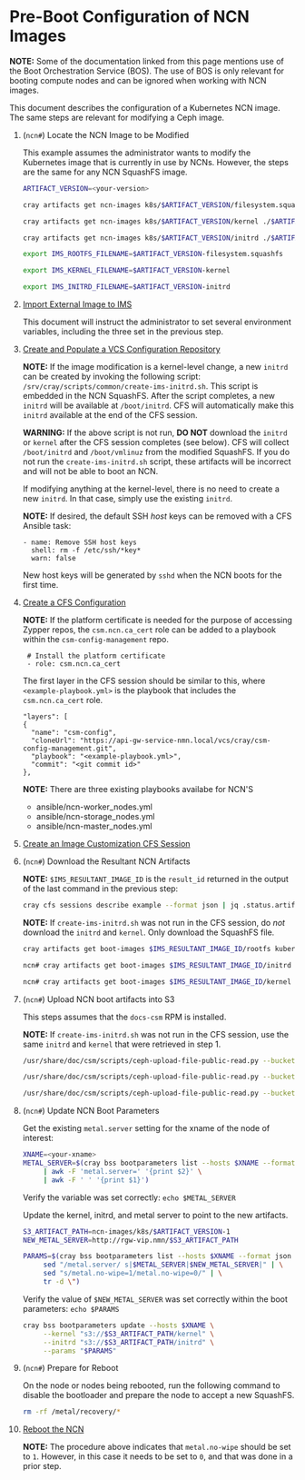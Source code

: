 # Pre-Boot Configuration of NCN Images

**NOTE:** Some of the documentation linked from this page mentions use of the Boot Orchestration Service (BOS). The use of BOS
is only relevant for booting compute nodes and can be ignored when working with NCN images.

This document describes the configuration of a Kubernetes NCN image. The same steps are relevant for modifying
a Ceph image.

1. (`ncn#`) Locate the NCN Image to be Modified

    This example assumes the administrator wants to modify the Kubernetes image that is currently in use by NCNs. However, the steps are the same for any NCN SquashFS image.

    ```bash
    ARTIFACT_VERSION=<your-version>

    cray artifacts get ncn-images k8s/$ARTIFACT_VERSION/filesystem.squashfs ./$ARTIFACT_VERSION-filesystem.squashfs

    cray artifacts get ncn-images k8s/$ARTIFACT_VERSION/kernel ./$ARTIFACT_VERSION-kernel

    cray artifacts get ncn-images k8s/$ARTIFACT_VERSION/initrd ./$ARTIFACT_VERSION-initrd

    export IMS_ROOTFS_FILENAME=$ARTIFACT_VERSION-filesystem.squashfs

    export IMS_KERNEL_FILENAME=$ARTIFACT_VERSION-kernel

    export IMS_INITRD_FILENAME=$ARTIFACT_VERSION-initrd
    ```

1. [Import External Image to IMS](../image_management/Import_External_Image_to_IMS.md)

    This document will instruct the administrator to set several environment variables, including the three set in
    the previous step.

1. [Create and Populate a VCS Configuration Repository](Create_and_Populate_a_VCS_Configuration_Repository.md)

   **NOTE:** If the image modification is a kernel-level change, a new `initrd` can be created by invoking
   the following script: `/srv/cray/scripts/common/create-ims-initrd.sh`. This script is embedded in the
   NCN SquashFS. After the script completes, a new `initrd` will be available at `/boot/initrd`. CFS will
   automatically make this `initrd` available at the end of the CFS session.

   **WARNING:** If the above script is not run, **DO NOT** download the `initrd` or `kernel` after the
   CFS session completes (see below). CFS will collect `/boot/initrd` and `/boot/vmlinuz` from the modified
   SquashFS. If you do not run the `create-ims-initrd.sh` script, these artifacts will be incorrect and
   will not be able to boot an NCN.

   If modifying anything at the kernel-level, there is no need to create a new `initrd`. In
   that case, simply use the existing `initrd`.

   **NOTE:** If desired, the default SSH *host* keys can be removed with a CFS Ansible task:

   ```console
   - name: Remove SSH host keys
     shell: rm -f /etc/ssh/*key*
     warn: false
   ```

   New host keys will be generated by `sshd` when the NCN boots for the first time.

1. [Create a CFS Configuration](Create_a_CFS_Configuration.md)

   **NOTE:** If the platform certificate is needed for the purpose of accessing Zypper repos,
   the `csm.ncn.ca_cert` role can be added to a playbook within the `csm-config-management` repo.

   ```console
    # Install the platform certificate
    - role: csm.ncn.ca_cert
   ```

   The first layer in the CFS session should be similar to this, where `<example-playbook.yml>` is the playbook
   that includes the `csm.ncn.ca_cert` role.

   ```console
   "layers": [
   {
     "name": "csm-config",
     "cloneUrl": "https://api-gw-service-nmn.local/vcs/cray/csm-config-management.git",
     "playbook": "<example-playbook.yml>",
     "commit": "<git commit id>"
   },
   ```

   **NOTE:** There are three existing playbooks availabe for NCN'S
   - ansible/ncn-worker_nodes.yml
   - ansible/ncn-storage_nodes.yml
   - ansible/ncn-master_nodes.yml

1. [Create an Image Customization CFS Session](Create_an_Image_Customization_CFS_Session.md)

1. (`ncn#`) Download the Resultant NCN Artifacts

    **NOTE:** `$IMS_RESULTANT_IMAGE_ID` is the `result_id` returned in the output of the last command
    in the previous step:

    ```bash
    cray cfs sessions describe example --format json | jq .status.artifacts
    ```

    **NOTE:** If `create-ims-initrd.sh` was not run in the CFS session, do *not* download the `initrd` and `kernel`. Only download the SquashFS file.

    ```bash
    cray artifacts get boot-images $IMS_RESULTANT_IMAGE_ID/rootfs kubernetes-$ARTIFACT_VERSION-1.squashfs

    ncn# cray artifacts get boot-images $IMS_RESULTANT_IMAGE_ID/initrd initrd.img-$ARTIFACT_VERSION-1.xz

    ncn# cray artifacts get boot-images $IMS_RESULTANT_IMAGE_ID/kernel 5.3.18-150300.59.43-default-$ARTIFACT_VERSION-1.kernel
    ```

1. (`ncn#`) Upload NCN boot artifacts into S3

    This steps assumes that the `docs-csm` RPM is installed.

    **NOTE:** If `create-ims-initrd.sh` was not run in the CFS session, use the same `initrd` and `kernel` that were retrieved in step 1.

    ```bash
    /usr/share/doc/csm/scripts/ceph-upload-file-public-read.py --bucket-name ncn-images --key-name "k8s/$ARTIFACT_VERSION-1/filesystem.squashfs" --file-name kubernetes-$ARTIFACT_VERSION-1.squashfs

    /usr/share/doc/csm/scripts/ceph-upload-file-public-read.py --bucket-name ncn-images --key-name "k8s/$ARTIFACT_VERSION-1/initrd" --file-name initrd.img-$ARTIFACT_VERSION-1.xz

    /usr/share/doc/csm/scripts/ceph-upload-file-public-read.py --bucket-name ncn-images --key-name "k8s/$ARTIFACT_VERSION-1/kernel" --file-name $ARTIFACT_VERSION-1.kernel
    ```

1. (`ncn#`) Update NCN Boot Parameters

    Get the existing `metal.server` setting for the xname of the node of interest:

    ```bash
    XNAME=<your-xname>
    METAL_SERVER=$(cray bss bootparameters list --hosts $XNAME --format json | jq '.[] |."params"' \
         | awk -F 'metal.server=' '{print $2}' \
         | awk -F ' ' '{print $1}')
    ```

    Verify the variable was set correctly: `echo $METAL_SERVER`

    Update the kernel, initrd, and metal server to point to the new artifacts.

    ```bash
    S3_ARTIFACT_PATH=ncn-images/k8s/$ARTIFACT_VERSION-1
    NEW_METAL_SERVER=http://rgw-vip.nmn/$S3_ARTIFACT_PATH

    PARAMS=$(cray bss bootparameters list --hosts $XNAME --format json | jq '.[] |."params"' | \
         sed "/metal.server/ s|$METAL_SERVER|$NEW_METAL_SERVER|" | \
         sed "s/metal.no-wipe=1/metal.no-wipe=0/" | \
         tr -d \")
    ```

    Verify the value of `$NEW_METAL_SERVER` was set correctly within the boot parameters: `echo $PARAMS`

    ```bash
    cray bss bootparameters update --hosts $XNAME \
         --kernel "s3://$S3_ARTIFACT_PATH/kernel" \
         --initrd "s3://$S3_ARTIFACT_PATH/initrd" \
         --params "$PARAMS"
    ```

1. (`ncn#`) Prepare for Reboot

   On the node or nodes being rebooted, run the following command to disable the bootloader and prepare the
   node to accept a new SquashFS.

   ```bash
   rm -rf /metal/recovery/*
   ```

1. [Reboot the NCN](../node_management/Reboot_NCNs.md)

   **NOTE:** The procedure above indicates that `metal.no-wipe` should be set to `1`. However, in this case
   it needs to be set to `0`, and that was done in a prior step.
